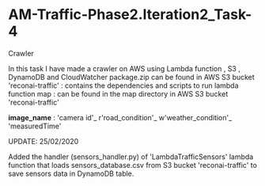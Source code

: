 # AM-Traffic-Phase2.Iteration2_Task-4
Crawler

In this task I have made a crawler on AWS using Lambda function , S3 , DynamoDB and CloudWatcher package.zip can be found in AWS S3 bucket 'reconai-traffic' : contains the dependencies and scripts to run lambda function map : can be found in the map directory in AWS S3 bucket 'reconai-traffic'

**image_name** : 'camera id'_ r'road_condition'_ w'weather_condition'_ 'measuredTime'

UPDATE: $25/02/2020$

Added the handler (sensors_handler.py) of 'LambdaTrafficSensors' lambda function that loads sensors_database.csv from S3 bucket 'reconai-traffic' to save sensors data in DynamoDB table.
